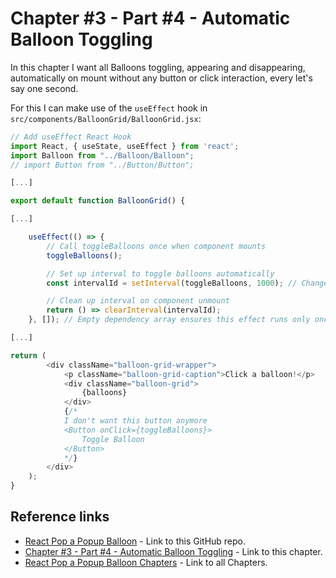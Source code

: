 # Chapter #3 - Part #4 - Automatic Balloon Toggling

In this chapter I want all Balloons toggling, appearing and disappearing, automatically on mount without any button or click interaction, every let's say one second.

For this I can make use of the `useEffect` hook in `src/components/BalloonGrid/BalloonGrid.jsx`:

```js
// Add useEffect React Hook
import React, { useState, useEffect } from 'react'; 
import Balloon from "../Balloon/Balloon";
// import Button from "../Button/Button";

[...]

export default function BalloonGrid() {

[...]

    useEffect(() => {
        // Call toggleBalloons once when component mounts
        toggleBalloons();

        // Set up interval to toggle balloons automatically
        const intervalId = setInterval(toggleBalloons, 1000); // Change interval as needed

        // Clean up interval on component unmount
        return () => clearInterval(intervalId);
    }, []); // Empty dependency array ensures this effect runs only once on mount

[...]

return (
        <div className="balloon-grid-wrapper">
            <p className="balloon-grid-caption">Click a balloon!</p>
            <div className="balloon-grid">
                {balloons}
            </div>
            {/*
            I don't want this button anymore
            <Button onClick={toggleBalloons}>
                Toggle Balloon
            </Button>
            */}
        </div>
    );
}
```

## Reference links

- [React Pop a Popup Balloon](https://github.com/qbreis/react-pop-a-popup-balloon/) - Link to this GitHub repo.
- [Chapter #3 - Part #4 - Automatic Balloon Toggling](https://github.com/qbreis/react-pop-a-popup-balloon/tree/main-chapter-03-part-4) - Link to this chapter.
- [React Pop a Popup Balloon Chapters](https://github.com/qbreis/react-pop-a-popup-balloon/tree/main/documentation/walkthrough) - Link to all Chapters.
